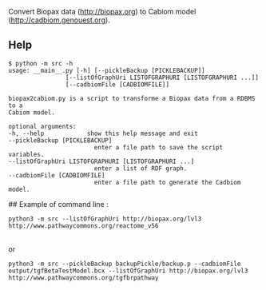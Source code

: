 Convert Biopax data (http://biopax.org) to Cabiom model (http://cadbiom.genouest.org).


## Help

	$ python -m src -h
	usage: __main__.py [-h] [--pickleBackup [PICKLEBACKUP]]
					[--listOfGraphUri LISTOFGRAPHURI [LISTOFGRAPHURI ...]]
					[--cadbiomFile [CADBIOMFILE]]

	biopax2cabiom.py is a script to transforme a Biopax data from a RDBMS to a
	Cabiom model.

	optional arguments:
	-h, --help            show this help message and exit
	--pickleBackup [PICKLEBACKUP]
							enter a file path to save the script variables.
	--listOfGraphUri LISTOFGRAPHURI [LISTOFGRAPHURI ...]
							enter a list of RDF graph.
	--cadbiomFile [CADBIOMFILE]
							enter a file path to generate the Cadbiom model.


## Example of command line :

	python3 -m src --listOfGraphUri http://biopax.org/lvl3 http://www.pathwaycommons.org/reactome_v56

<br>
or

	python3 -m src --pickleBackup backupPickle/backup.p --cadbiomFile output/tgfBetaTestModel.bcx --listOfGraphUri http://biopax.org/lvl3 http://www.pathwaycommons.org/tgfbrpathway
